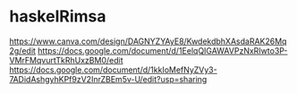 # haskelRimsa
https://www.canva.com/design/DAGNYZYAyE8/KwdekdbhXAsdaRAK26Mq2g/edit
https://docs.google.com/document/d/1EelqQIGAWAVPzNxRIwto3P-VMrFMqvurtTkRhUxzBM0/edit
https://docs.google.com/document/d/1kkIoMefNyZVy3-7ADidAshgyhKPf9zV2InrZBEm5v-U/edit?usp=sharing